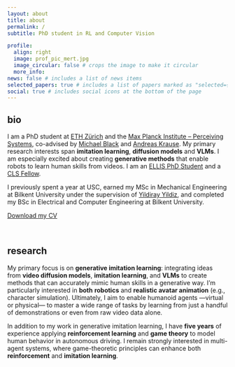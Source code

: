 ```yaml
---
layout: about
title: about
permalink: /
subtitle: PhD student in RL and Computer Vision

profile:
  align: right
  image: prof_pic_mert.jpg
  image_circular: false # crops the image to make it circular
  more_info:
news: false # includes a list of news items
selected_papers: true # includes a list of papers marked as "selected={true}"
social: true # includes social icons at the bottom of the page
---
```

## bio
I am a PhD student at [ETH Zürich](https://ethz.ch) and the [Max Planck Institute – Perceiving Systems](https://ps.is.mpg.de/), co-advised by [Michael Black](https://ps.is.mpg.de/person/black) and [Andreas Krause](https://las.inf.ethz.ch/people/krausea/). My primary research interests span **imitation learning**, **diffusion models** and **VLMs**. I am especially excited about creating **generative methods** that enable robots to learn human skills from videos. I am an [ELLIS PhD Student](https://ellis.eu/phd-postdoc) and a [CLS Fellow](https://learning-systems.org/phds).

I previously spent a year at USC, earned my MSc in Mechanical Engineering at Bilkent University under the supervision of [Yildiray Yildiz](https://yildirayyildiz.com/about/), and completed my BSc in Electrical and Computer Engineering at Bilkent University. <br>

[Download my CV](/assets/pdf/CV.pdf)

<br>

## research
My primary focus is on **generative imitation learning**: integrating ideas from **video diffusion models**, **imitation learning**, and **VLMs** to create methods that can accurately mimic human skills in a generative way. I’m particularly interested in **both**  **robotics** and **realistic avatar animation** (e.g., character simulation). Ultimately, I aim to enable humanoid agents —virtual or physical— to master a wide range of tasks by learning from just a handful of demonstrations or even from raw video data alone.

In addition to my work in generative imitation learning, I have **five years** of experience applying **reinforcement learning** and **game theory** to model human behavior in autonomous driving. I remain strongly interested in multi-agent systems, where game-theoretic principles can enhance both **reinforcement** and **imitation learning**.

<!-- Building on my foundations, I am also interested in **LLM Reasoning**: combining ideas from **imitation learning**, **inverse reinforcement learning** and **human behavior modeling** to pioneer more effective approaches for RLHF. -->

<br>

